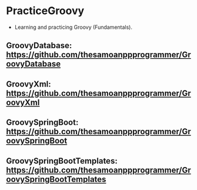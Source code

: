 # PracticeGroovy

* Learning and practicing Groovy (Fundamentals). 

## GroovyDatabase: https://github.com/thesamoanppprogrammer/GroovyDatabase

## GroovyXml: https://github.com/thesamoanppprogrammer/GroovyXml

## GroovySpringBoot: https://github.com/thesamoanppprogrammer/GroovySpringBoot

## GroovySpringBootTemplates: https://github.com/thesamoanppprogrammer/GroovySpringBootTemplates
